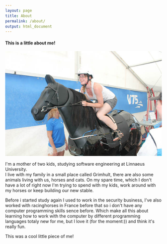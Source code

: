 ```yaml
---
layout: page
title: About
permalink: /about/
output: html_document
---
```


#### This is a little about me!

![a picture of Madelene Amberman riding a machine horse](/assets/monteMaddis.jpg)

I'm a mother of two kids, studying software engineering at Linnaeus University.  
I live with my family in a small place called Grimhult, there are also some animals living
with us, horses and cats.
On my spare time, which I don't have a lot of right now I'm trying to spend with my kids, work around with my horses or keep building our new stable.

Before i started study again I used to work in the security business, I've also worked with racinghorses in France before that so i don't have any computer programming skills sence before.
Which make all this about learning how to work with the computer by different programming languages totaly new for me, but I love it (for the moment:)) and think it's really fun. 

This was a cool little piece of me! 





